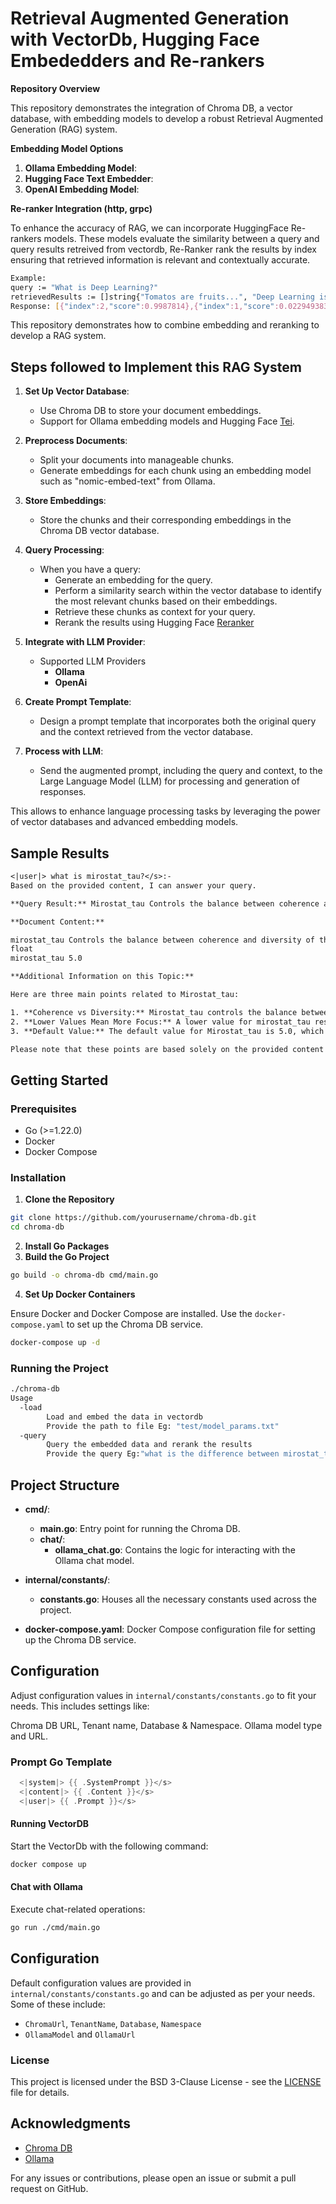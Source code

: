 # Retrieval Augmented Generation with VectorDb, Hugging Face Embededders and Re-rankers

**Repository Overview**

This repository demonstrates the integration of Chroma DB, a vector database, with embedding models to develop a robust Retrieval Augmented Generation (RAG) system. 

**Embedding Model Options**


1. **Ollama Embedding Model**: 
2. **Hugging Face Text Embedder**:
3. **OpenAI Embedding Model**: 

**Re-ranker Integration (http, grpc)**

To enhance the accuracy of RAG, we can incorporate HuggingFace Re-rankers models. These models evaluate the similarity between a query and query results retreived from vectordb, Re-Ranker rank the results by index ensuring that retrieved information is relevant and contextually accurate.

```bash
Example:
query := "What is Deep Learning?"
retrievedResults := []string{"Tomatos are fruits...", "Deep Learning is not...", "Deep learning is..."}
Response: [{"index":2,"score":0.9987814},{"index":1,"score":0.022949383},{"index":0,"score":0.000076250595}]
```

This repository demonstrates how to  combine embedding and reranking to develop a RAG system. 

## Steps followed to Implement this RAG System

1. **Set Up Vector Database**:
   - Use Chroma DB to store your document embeddings.
   - Support for Ollama embedding models and Hugging Face [Tei](https://huggingface.co/docs/text-embeddings-inference/en/index).

2. **Preprocess Documents**:
   - Split your documents into manageable chunks.
   - Generate embeddings for each chunk using an embedding model such as "nomic-embed-text" from Ollama.

3. **Store Embeddings**:
   - Store the chunks and their corresponding embeddings in the Chroma DB vector database.

4. **Query Processing**:
   - When you have a query:
     - Generate an embedding for the query.
     - Perform a similarity search within the vector database to identify the most relevant chunks based on their embeddings.
     - Retrieve these chunks as context for your query.
     - Rerank the results using Hugging Face [Reranker](https://huggingface.co/docs/text-embeddings-inference/en/quick_tour#re-rankers)

5. **Integrate with LLM Provider**:
   - Supported LLM Providers
      - **Ollama**
      - **OpenAi**

6. **Create Prompt Template**:
   - Design a prompt template that incorporates both the original query and the context retrieved from the vector database.

7. **Process with LLM**:
   - Send the augmented prompt, including the query and context, to the Large Language Model (LLM) for processing and generation of responses.

This allows to enhance language processing tasks by leveraging the power of vector databases and advanced embedding models.


## Sample Results
```txt
<|user|> what is mirostat_tau?</s>:-
Based on the provided content, I can answer your query.

**Query Result:** Mirostat_tau Controls the balance between coherence and diversity of the output. A lower value will result in more focused and coherent text. (Default: 5.0)

**Document Content:**

mirostat_tau Controls the balance between coherence and diversity of the output. A lower value will result in more focused and coherent text. (Default: 5.0)
float
mirostat_tau 5.0

**Additional Information on this Topic:**

Here are three main points related to Mirostat_tau:

1. **Coherence vs Diversity:** Mirostat_tau controls the balance between coherence and diversity of the output, which means it determines how focused or creative the generated text will be.
2. **Lower Values Mean More Focus:** A lower value for mirostat_tau results in more focused and coherent text, while a higher value allows for more diverse and potentially less coherent output.
3. **Default Value:** The default value for Mirostat_tau is 5.0, which means that if no specific value is provided, the model will generate text with a balance between coherence and diversity.

Please note that these points are based solely on the provided content and do not go beyond it.%    
```
## Getting Started

### Prerequisites

- Go (>=1.22.0)
- Docker
- Docker Compose

### Installation

1. **Clone the Repository**

```sh
git clone https://github.com/yourusername/chroma-db.git
cd chroma-db
```

2. **Install Go Packages**
3. **Build the Go Project**

```sh
go build -o chroma-db cmd/main.go
```

4. **Set Up Docker Containers**

Ensure Docker and Docker Compose are installed. Use the `docker-compose.yaml` to set up the Chroma DB service.

```sh
docker-compose up -d
```

### Running the Project

```sh
./chroma-db
Usage 
  -load
        Load and embed the data in vectordb
        Provide the path to file Eg: "test/model_params.txt"
  -query
        Query the embedded data and rerank the results
        Provide the query Eg:"what is the difference between mirostat_tau and mirostat_eta?"
```

## Project Structure

- **cmd/**:
  - **main.go**: Entry point for running the Chroma DB.
  - **chat/**:
    - **ollama_chat.go**: Contains the logic for interacting with the Ollama chat model.

- **internal/constants/**:
  - **constants.go**: Houses all the necessary constants used across the project.

- **docker-compose.yaml**: Docker Compose configuration file for setting up the Chroma DB service.

## Configuration

Adjust configuration values in `internal/constants/constants.go` to fit your needs. This includes settings like:

Chroma DB URL, Tenant name, Database & Namespace.
Ollama model type and URL.

### Prompt Go Template
```go
  <|system|> {{ .SystemPrompt }}</s>
  <|content|> {{ .Content }}</s>
  <|user|> {{ .Prompt }}</s>
```

#### Running VectorDB

Start the VectorDb with the following command:

```sh
docker compose up
```

#### Chat with Ollama

Execute chat-related operations:

```sh
go run ./cmd/main.go
```



## Configuration

Default configuration values are provided in `internal/constants/constants.go` and can be adjusted as per your needs. Some of these include:

- `ChromaUrl`, `TenantName`, `Database`, `Namespace`
- `OllamaModel` and `OllamaUrl`

### License

This project is licensed under the BSD 3-Clause License - see the [LICENSE](./LICENSE) file for details.

## Acknowledgments

- [Chroma DB](https://github.com/chroma-db)
- [Ollama](https://ollama-ai.com)

For any issues or contributions, please open an issue or submit a pull request on GitHub.



